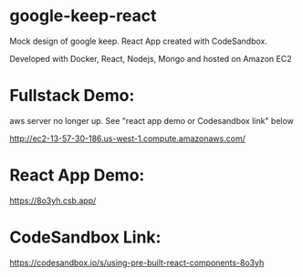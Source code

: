 # google-keep-react
Mock design of google keep.
React App created with CodeSandbox.

Developed with Docker, React, Nodejs, Mongo and hosted on Amazon EC2

# Fullstack Demo:
aws server no longer up. See "react app demo or Codesandbox link" below

http://ec2-13-57-30-186.us-west-1.compute.amazonaws.com/

# React App Demo:
https://8o3yh.csb.app/

# CodeSandbox Link:
https://codesandbox.io/s/using-pre-built-react-components-8o3yh
